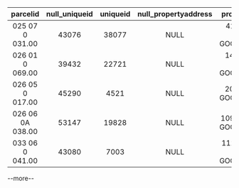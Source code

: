 | parcelid            | null_uniqueid | uniqueid|null_propertyaddress|propertyaddress                   |null_propertyaddresstransformed     |                        
| :------------------:|:-------------:| :------:|:------------------:|:--------------------------------:|:----------------------------------:|
| 025 07 0 031.00     | 43076         | 38077   |NULL                |410  ROSEHILL CT, GOODLETTSVILLE  |410  ROSEHILL CT, GOODLETTSVILLE    |              
| 026 01 0 069.00     | 39432         | 22721   |NULL                |141  TWO MILE PIKE, GOODLETTSVILLE|141  TWO MILE PIKE, GOODLETTSVILLE  |
| 026 05 0 017.00     | 45290         | 4521    |NULL                |208  EAST AVE, GOODLETTSVILLE     |208  EAST AVE, GOODLETTSVILLE       |
| 026 06 0A 038.00    | 53147         | 19828   |NULL                |109  CANTON CT, GOODLETTSVILLE    |109  CANTON CT, GOODLETTSVILLE      |
| 033 06 0 041.00     | 43080         | 7003    |NULL                |1129  CAMPBELL RD, GOODLETTSVILLE |1129  CAMPBELL RD, GOODLETTSVILLE   |

--more--
